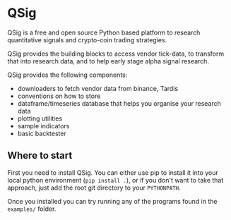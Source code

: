# QSig

QSig is a free and open source Python based platform to research quantitative signals and crypto-coin trading strategies.

QSig provides the building blocks to access vendor tick-data, to transform that into research data, and to help early stage alpha signal research.

QSig provides the following components:

- downloaders to fetch vendor data from binance, Tardis
- conventions on how to store
- dataframe/timeseries database that helps you organise your research data
- plotting utilities
- sample indicators
- basic backtester


## Where to start

First you need to install QSig.  You can either use pip to install it into your
local python environment (`pip install .`), or if you don't want to take that
approach, just add the root git directory to your `PYTHONPATH`.

Once you installed you can try running any of the programs found in the
`examples/` folder.
